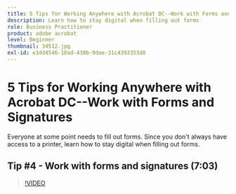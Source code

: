 ```yaml
---
title: 5 Tips for Working Anywhere with Acrobat DC--Work with Forms and Signatures
description: Learn how to stay digital when filling out forms
role: Business Practitioner
product: adobe acrobat
level: Beginner
thumbnail: 34512.jpg
exl-id: e1dd4546-10ad-438b-9dae-31c4393353d8
---
```

# 5 Tips for Working Anywhere with Acrobat DC--Work with Forms and Signatures

Everyone at some point needs to fill out forms. Since you don't always have access to a printer, learn how to stay digital when filling out forms.

## Tip #4 - Work with forms and signatures (7:03)

>[!VIDEO](https://video.tv.adobe.com/v/34512)
